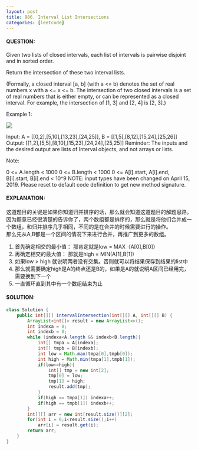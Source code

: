 ```yaml
---
layout: post
title: 986. Interval List Intersections
categories: [leetcode]
---
```

#### QUESTION:
Given two lists of closed intervals, each list of intervals is pairwise disjoint and in sorted order.

Return the intersection of these two interval lists.

(Formally, a closed interval [a, b] (with a <= b) denotes the set of real numbers x with a <= x <= b.  The intersection of two closed intervals is a set of real numbers that is either empty, or can be represented as a closed interval.  For example, the intersection of [1, 3] and [2, 4] is [2, 3].)

 

Example 1:

![](https://assets.leetcode.com/uploads/2019/01/30/interval1.png)

Input: A = [[0,2],[5,10],[13,23],[24,25]], B = [[1,5],[8,12],[15,24],[25,26]]
Output: [[1,2],[5,5],[8,10],[15,23],[24,24],[25,25]]
Reminder: The inputs and the desired output are lists of Interval objects, and not arrays or lists.
 

Note:

0 <= A.length < 1000
0 <= B.length < 1000
0 <= A[i].start, A[i].end, B[i].start, B[i].end < 10^9
NOTE: input types have been changed on April 15, 2019. Please reset to default code definition to get new method signature.
#### EXPLANATION:
这道题目的关键是如果你知道归并排序的话，那么就会知道这道题目的解题思路。因为题意已经很清楚的告诉你了，两个数组都是排序的，那么就是将他们合并成一个数组，和归并排序几乎相同，不同的是在合并的时候需要进行的操作。  
那么先从A,B都是一个区间的情况下来进行合并，再推广到更多的数组。  
1. 首先确定相交的最小值： 那肯定就是low =  MAX（A[0],B[0]）
2. 再确定相交的最大值： 那就是high = MIN(A[1],B[1])
3. 如果low > high 就说明两者没有交集。否则就可以将结果保存到结果的list中
4. 那么就需要确定high是A的终点还是B的，如果是A的就说明A区间已经用完，需要换到下一个
5. 一直循环直到其中有一个数组结束为止
#### SOLUTION:
```java
class Solution {
    public int[][] intervalIntersection(int[][] A, int[][] B) {
        ArrayList<int[]> result = new ArrayList<>();
        int indexa = 0;
        int indexb = 0;
        while (indexa<A.length && indexb<B.length){
            int[] tmpa = A[indexa];
            int[] tmpb = B[indexb];
            int low = Math.max(tmpa[0],tmpb[0]);
            int high = Math.min(tmpa[1],tmpb[1]);
            if(low<=high){
                int[] tmp = new int[2];
                tmp[0] = low;
                tmp[1] = high;
                result.add(tmp);
            }
            if(high == tmpa[1]) indexa++;
            if(high == tmpb[1]) indexb++;
        }
        int[][] arr = new int[result.size()][2];
        for(int i = 0;i<result.size();i++)
            arr[i] = result.get(i);
        return arr;
    }
}
```
